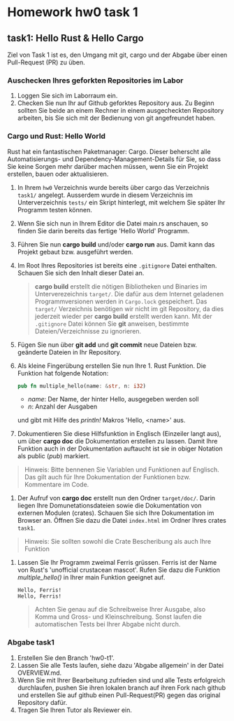 # Homework hw0 task 1


## task1: Hello Rust & Hello Cargo

Ziel von Task 1 ist es, den Umgang mit git, cargo und der Abgabe über einen Pull-Request (PR) zu üben.

### Auschecken Ihres geforkten Repositories im Labor

1. Loggen Sie sich im Laborraum ein.
1. Checken Sie nun Ihr auf Github geforktes Repository aus. Zu Beginn sollten Sie beide an einem Rechner in einem ausgecheckten Repository arbeiten, bis Sie sich mit der Bedienung von git angefreundet haben.

### Cargo und Rust: Hello World

Rust hat ein fantastischen Paketmanager: Cargo. Dieser beherscht alle Automatisierungs- und Dependency-Management-Details für Sie, so dass Sie keine Sorgen mehr darüber machen müssen, wenn Sie ein Projekt erstellen, bauen oder aktualisieren.

1. In Ihrem `hw0` Verzeichnis wurde bereits über cargo das Verzeichnis `task1/` angelegt. Ausserdem wurde in diesem Verzeichnis im Unterverzeichnis `tests/` ein Skript hinterlegt, mit welchem Sie später Ihr Programm testen können.
1. Wenn Sie sich nun in Ihrem Editor die Datei main.rs anschauen, so finden Sie darin bereits das fertige 'Hello World' Programm.
1. Führen Sie nun **cargo build** und/oder **cargo run** aus. Damit kann das Projekt gebaut bzw. ausgeführt werden.
1. Im Root Ihres Repositories ist bereits eine `.gitignore` Datei enthalten. Schauen Sie sich den Inhalt dieser Datei an.
    > **cargo build** erstellt die nötigen Bibliotheken und Binaries im Unterverezeichnis `target/`. Die dafür aus dem Internet geladenen Programmversionen werden in `Cargo.lock` gespeichert. Das `target/` Verzeichnis benötigen wir nicht im git Repository, da dies jederzeit wieder per **cargo build** erstellt werden kann. Mit der `.gitignore` Datei können Sie **git** anweisen, bestimmte Dateien/Verzeichnisse zu ignorieren.

1. Fügen Sie nun über **git add** und **git commit** neue Dateien bzw. geänderte Dateien in Ihr Repository.
1. Als kleine Fingerübung erstellen Sie nun Ihre 1. Rust Funktion. Die Funktion hat folgende Notation:
    ```Rust
    pub fn multiple_hello(name: &str, n: i32)
    ```
    - *name*: Der Name, der hinter Hello, ausgegeben werden soll
    - *n*: Anzahl der Ausgaben

    und gibt mit Hilfe des *println!* Makros 'Hello, \<name\>' aus.

1. Dokumentieren Sie diese Hilfsfunktion in Englisch (Einzeiler langt aus), um über **cargo doc** die Dokumentation erstellen zu lassen. Damit Ihre Funktion auch in der Dokumentation auftaucht ist sie in obiger Notation als public (*pub*) markiert.
> Hinweis: Bitte bennenen Sie Variablen und Funktionen auf Englisch. Das gilt auch für Ihre Dokumentation der Funktionen bzw. Kommentare im Code.
1. Der Aufruf von **cargo doc** erstellt nun den Ordner `target/doc/`. Darin liegen Ihre Domunetationsdateien sowie die Dokumentation von externen Modulen (crates). Schauen Sie sich Ihre Dokumentation im Browser an. Öffnen Sie dazu die Datei `index.html` im Ordner Ihres crates `task1`.
> Hinweis: Sie sollten sowohl die Crate Bescheribung als auch Ihre Funktion
1. Lassen Sie Ihr Programm zweimal Ferris grüssen. Ferris ist der Name von Rust's 'unofficial crustacean mascot'. Rufen Sie dazu die Funktion *multiple_hello()* in Ihrer main Funktion geeignet auf.

    ```text
    Hello, Ferris!
    Hello, Ferris!
    ```
    > Achten Sie genau auf die Schreibweise Ihrer Ausgabe, also Komma und Gross- und Kleinschreibung. Sonst laufen die automatischen Tests bei Ihrer Abgabe nicht durch.

### Abgabe task1

1. Erstellen Sie den Branch 'hw0-t1'.
1. Lassen Sie alle Tests laufen, siehe dazu 'Abgabe allgemein' in der Datei OVERVIEW.md.
1. Wenn Sie mit Ihrer Bearbeitung zufrieden sind und alle Tests erfolgreich durchlaufen, pushen Sie ihren lokalen branch auf ihren Fork nach github und erstellen Sie auf github einen Pull-Request(PR) gegen das original Repository dafür.
1. Tragen Sie Ihren Tutor als Reviewer ein.

